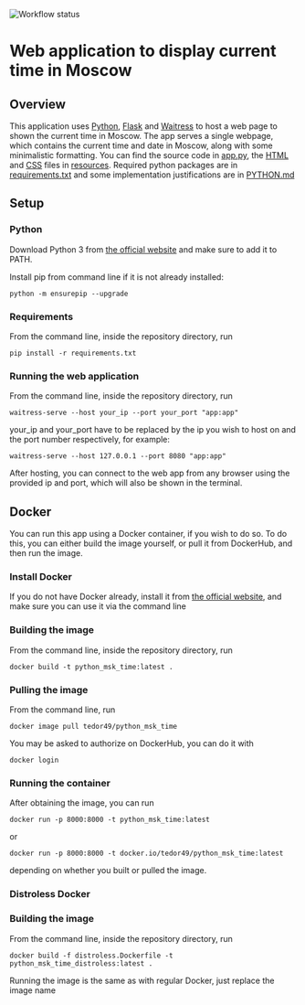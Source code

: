 ![Workflow status](https://github.com/Tedor49/S25-core-course-labs/.github/workflows/python-app.yml/badge.svg)

# Web application to display current time in Moscow

## Overview

This application uses [Python](https://www.python.org),
[Flask](https://flask.palletsprojects.com) and [Waitress](https://github.com/Pylons/waitress)
to host a web page to shown the current time in Moscow. The app serves a single webpage,
which contains the current time and date in Moscow, along with some minimalistic
formatting. You can find the source code in [app.py](app.py), the [HTML](resources/templates)
and [CSS](resources/static) files in [resources](resources). Required python packages are in
[requirements.txt](requirements.txt) and some implementation justifications are in [PYTHON.md](PYTHON.md)

## Setup

### Python

Download Python 3 from [the official website](https://www.python.org/downloads/) and make sure to add it to PATH.

Install pip from command line if it is not already installed:

```batch
python -m ensurepip --upgrade
```

### Requirements

From the command line, inside the repository directory, run

```batch
pip install -r requirements.txt
```

### Running the web application

From the command line, inside the repository directory, run

```batch
waitress-serve --host your_ip --port your_port "app:app"
```

your_ip and your_port have to be replaced by the ip you wish to host on
and the port number respectively, for example:

```batch
waitress-serve --host 127.0.0.1 --port 8080 "app:app"
```

After hosting, you can connect to the web app from any browser using
the provided ip and port, which will also be shown in the terminal.

## Docker

You can run this app using a Docker container, if you wish to do so.
To do this, you can either build the image yourself, or pull it from
DockerHub, and then run the image.

### Install Docker

If you do not have Docker already, install it from
[the official website](https://docs.docker.com/get-started/get-docker/),
and make sure you can use it via the command line

### Building the image

From the command line, inside the repository directory, run

```batch
docker build -t python_msk_time:latest .
```

### Pulling the image

From the command line, run

```batch
docker image pull tedor49/python_msk_time
```

You may be asked to authorize on DockerHub, you can do it with

```batch
docker login
```

### Running the container

After obtaining the image, you can run

```batch
docker run -p 8000:8000 -t python_msk_time:latest
```

or

```batch
docker run -p 8000:8000 -t docker.io/tedor49/python_msk_time:latest
```

depending on whether you built or pulled the image.

### Distroless Docker

### Building the image

From the command line, inside the repository directory, run

```batch
docker build -f distroless.Dockerfile -t python_msk_time_distroless:latest .
```

Running the image is the same as with regular Docker, just replace the image name
